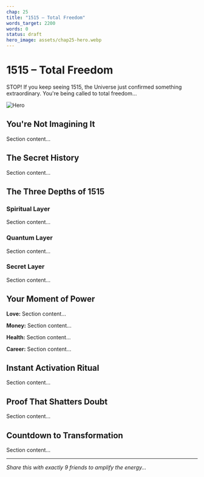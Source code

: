 ```yaml
---
chap: 25
title: "1515 – Total Freedom"
words_target: 2200
words: 0
status: draft
hero_image: assets/chap25-hero.webp
---
```


# 1515 – Total Freedom

STOP! If you keep seeing 1515, the Universe just confirmed something extraordinary. You're being called to total freedom...

![Hero](../assets/chap25-hero.webp)

## You're Not Imagining It

Section content...

## The Secret History

Section content...

## The Three Depths of 1515

### Spiritual Layer
Section content...

### Quantum Layer
Section content...

### Secret Layer
Section content...

## Your Moment of Power

**Love:** Section content...

**Money:** Section content...

**Health:** Section content...

**Career:** Section content...

## Instant Activation Ritual

Section content...

## Proof That Shatters Doubt

Section content...

## Countdown to Transformation

Section content...

---

*Share this with exactly 9 friends to amplify the energy...*
